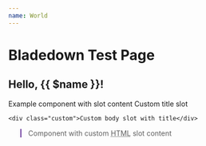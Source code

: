 ```yaml
---
name: World
---
```


# Bladedown Test Page

## Hello, {{ $name }}!

<x-example-component />

<x-example-component message="custom message" />

<x-example-component>
    Example component with slot content
</x-example-component>

<x-example-component>
    <x-slot name="title">
        Custom title slot
    </x-slot>

    <div class="custom">Custom body slot with title</div>
</x-example-component>

<x-example-component>
    <blockquote class="my-0" style="border-color: rebeccapurple">
        <p>
            Component with custom <abbr title="HyperText Markup Language">HTML</abbr> slot content 
        </p>   
    </blockquote>
</x-example-component>
